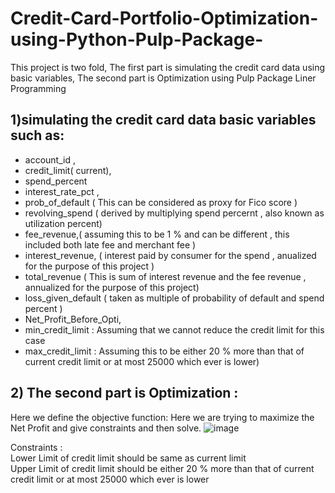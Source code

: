# Credit-Card-Portfolio-Optimization-using-Python-Pulp-Package-

This project is two fold, The first part is simulating the credit card data using basic variables, The second part is Optimization using Pulp Package Liner Programming



<h2> 1)simulating the credit card data basic variables such as: </h2>

- account_id	,
- credit_limit( current),
- spend_percent	
- interest_rate_pct	,
- prob_of_default ( This can be considered as proxy for Fico score )
- revolving_spend ( derived by multiplying spend percernt , also known as utilization percent)
- fee_revenue,( assuming this to be 1 % and can be different , this included both late fee and merchant fee )
- interest_revenue, ( interest paid by consumer for the spend , anualized for the purpose of this project )
- total_revenue ( This is sum of interest revenue and the fee revenue , annualized for the purpose of this project)
- loss_given_default ( taken as multiple of probability of default and spend percent )
- Net_Profit_Before_Opti, 
- min_credit_limit : Assuming that we cannot reduce the credit limit for this case 
- max_credit_limit : Assuming this to be either 20 % more than that of current credit limit or at most 25000 which ever is lower)

 <h2> 2) The second part is Optimization :  </h2>

Here we define the objective function: Here we are trying to maximize the Net Profit 
and give constraints and then solve.
![image](https://user-images.githubusercontent.com/20480964/224130780-2229ec4e-a0ee-4f63-9b61-97a18a9a2db0.png)

Constraints :  <br /> 
Lower Limit of credit limit should be same as current limit  <br /> 
Upper Limit of credit limit should be either 20 % more than that of current credit limit or at most 25000 which ever is lower


 
